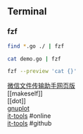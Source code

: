 ## Terminal
### fzf
```bash
find *.go ./ | fzf

cat demo.go | fzf

fzf --preview 'cat {}'

```


[微信文件传输助手网页版](https://filehelper.weixin.qq.com/)  
[[makeself]]  
[[dot]]  
[gnuplot](https://gnuplot.sourceforge.net/demo/)  
[it-tools](https://it-tools.tech/) #online  
[it-tools](https://github.com/CorentinTh/it-tools) #github  